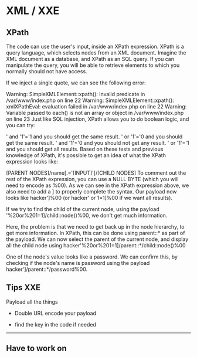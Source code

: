 # XML / XXE

## XPath

The code can use the user's input, inside an XPath expression. XPath is a query language, which selects nodes from an XML document. Imagine the XML document as a database, and XPath as an SQL query. If you can manipulate the query, you will be able to retrieve elements to which you normally should not have access.

If we inject a single quote, we can see the following error:

Warning: SimpleXMLElement::xpath(): Invalid predicate in /var/www/index.php on line 22
Warning: SimpleXMLElement::xpath(): xmlXPathEval: evaluation failed in /var/www/index.php on line 22
Warning: Variable passed to each() is not an array or object in /var/www/index.php on line 23
Just like SQL injection, XPath allows you to do boolean logic, and you can try:

' and '1'='1 and you should get the same result.
' or '1'='0 and you should get the same result.
' and '1'='0 and you should not get any result.
' or '1'='1 and you should get all results.
Based on these tests and previous knowledge of XPath, it's possible to get an idea of what the XPath expression looks like:

[PARENT NODES]/name[.='[INPUT]']/[CHILD NODES]
To comment out the rest of the XPath expression, you can use a NULL BYTE (which you will need to encode as %00). As we can see in the XPath expression above, we also need to add a ] to properly complete the syntax. Our payload now looks like hacker']%00 (or hacker' or 1=1]%00 if we want all results).

If we try to find the child of the current node, using the payload '%20or%201=1]/child::node()%00, we don't get much information.

Here, the problem is that we need to get back up in the node hierarchy, to get more information. In XPath, this can be done using parent::* as part of the payload. We can now select the parent of the current node, and display all the child node using hacker'%20or%201=1]/parent::*/child::node()%00

One of the node's value looks like a password. We can confirm this, by checking if the node's name is password using the payload hacker']/parent::*/password%00.

## Tips XXE

Payload all the things

- Double URL encode your payload 

- find the key in the code if needed 

---

## Have to work on





